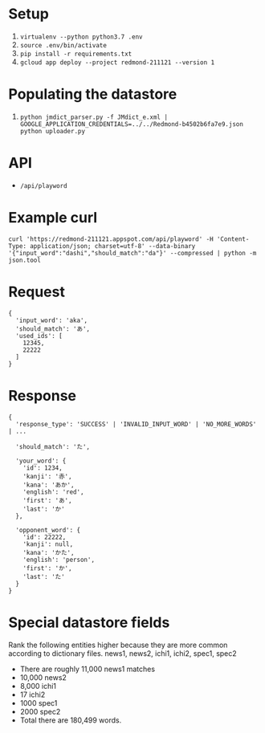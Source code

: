 # Setup
1. `virtualenv --python python3.7 .env`
2. `source .env/bin/activate`
3. `pip install -r requirements.txt`
4. `gcloud app deploy --project redmond-211121 --version 1`

# Populating the datastore
1. `python jmdict_parser.py -f JMdict_e.xml | GOOGLE_APPLICATION_CREDENTIALS=../../Redmond-b4502b6fa7e9.json python uploader.py`

# API
- `/api/playword`

# Example curl
```
curl 'https://redmond-211121.appspot.com/api/playword' -H 'Content-Type: application/json; charset=utf-8' --data-binary '{"input_word":"dashi","should_match":"da"}' --compressed | python -m json.tool
```

# Request
```
{
  'input_word': 'aka',
  'should_match': 'あ',
  'used_ids': [
    12345,
    22222
  ]
}
```
  
# Response
```
{
  'response_type': 'SUCCESS' | 'INVALID_INPUT_WORD' | 'NO_MORE_WORDS' | ...

  'should_match': 'た',

  'your_word': {
    'id': 1234,
    'kanji': '赤',
    'kana': 'あか',
    'english': 'red',
    'first': 'あ',
    'last': 'か'
  },

  'opponent_word': {
    'id': 22222,
    'kanji': null,
    'kana': 'かた',
    'english': 'person',
    'first': 'か',
    'last': 'た'
  }
}
```

# Special datastore fields
Rank the following entities higher because they are more common according to dictionary files.
news1, news2, ichi1, ichi2, spec1, spec2
- There are roughly 11,000 news1 matches
- 10,000 news2
- 8,000 ichi1
- 17 ichi2
- 1000 spec1
- 2000 spec2 
- Total there are 180,499 words.
